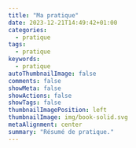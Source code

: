 ```yaml
---
title: "Ma pratique"
date: 2023-12-21T14:49:42+01:00
categories:
  - pratique
tags:
  - pratique
keywords:
  - pratique
autoThumbnailImage: false
comments: false
showMeta: false
showActions: false
showTags: false
thumbnailImagePosition: left
thumbnailImage: img/book-solid.svg
metaAlignment: center
summary: "Résumé de pratique."
---
```

